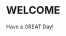 # WELCOME

Have a GREAT Day!

<script src="http://code.jquery.com/jquery-1.4.2.min.js"></script>
<script> var x = document.getElementsByClassName("site-footer-credits"); setTimeout(() => { x[0].remove(); }, 10); </script>
